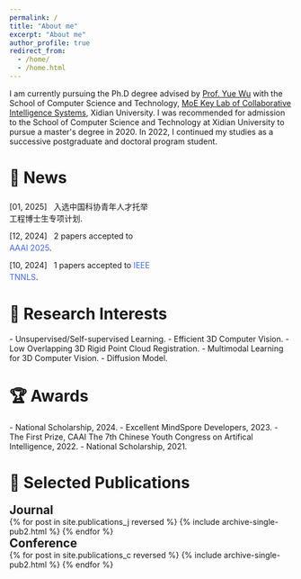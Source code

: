 ```yaml
---
permalink: /
title: "About me"
excerpt: "About me"
author_profile: true
redirect_from: 
  - /home/
  - /home.html
---
```


I am currently pursuing the Ph.D degree advised by [Prof. Yue Wu](https://ywuchina.github.io/) with the School of Computer Science and Technology, [MoE Key Lab of Collaborative Intelligence Systems](https://cois.xidian.edu.cn/), Xidian University. I was recommended for admission to the School of Computer Science and Technology at Xidian University to pursue a master's degree in 2020. In 2022, I continued my studies as a successive postgraduate and doctoral program student. 

<h1>🎉 News</h1>
<div class="news" style="overflow-y:auto; height:150px; width:50%; box-sizing: border-box;">
    <ul style="margin: 0; padding: 0; list-style: none;">
        <li style="line-height: 1.5; padding: 5px 0; margin: 0;">[01, 2025]&nbsp;&nbsp; 入选中国科协青年人才托举工程博士生专项计划.</li>
        <li style="line-height: 1.5; padding: 5px 0; margin: 0;">[12, 2024]&nbsp;&nbsp; 2 papers accepted to <h7 style="color: #4169E1;">AAAI 2025</h7>.</li>
        <li style="line-height: 1.5; padding: 5px 0; margin: 0;">[10, 2024]&nbsp;&nbsp; 1 papers accepted to <h7 style="color: #4169E1;">IEEE TNNLS</h7>.</li>
        <li style="line-height: 1.5; padding: 5px 0; margin: 0;">[05, 2024]&nbsp;&nbsp; 1 papers accepted to <h7 style="color: #4169E1;">ICML 2024</h7>.</li>
        <li style="line-height: 1.5; padding: 5px 0; margin: 0;">[02, 2024]&nbsp;&nbsp; 1 papers accepted to <h7 style="color: #4169E1;">CVPR 2024</h7>.</li>
        <li style="line-height: 1.5; padding: 5px 0; margin: 0;">[12, 2023]&nbsp;&nbsp; 1 papers accepted to <h7 style="color: #4169E1;">IEEE TVCG</h7>.</li>
    </ul>
</div>

<h1>🔬 Research Interests</h1>
- Unsupervised/Self-supervised Learning.
- Efficient 3D Computer Vision.
- Low Overlapping 3D Rigid Point Cloud Registration.
- Multimodal Learning for 3D Computer Vision.
- Diffusion Model.


<h1>🏆 Awards</h1>
- National Scholarship, 2024.
- Excellent MindSpore Developers, 2023.
- The First Prize, CAAI The 7th Chinese Youth Congress on Artifical Intelligence, 2022.
- National Scholarship, 2021.


<h1>📖 Selected Publications</h1>
<h2 style="margin: 0 0 0 0">Journal</h2>
{% for post in site.publications_j reversed %} {% include archive-single-pub2.html %} {% endfor %}
<h2 style="margin: 0 0 0 0">Conference</h2>
{% for post in site.publications_c reversed %} {% include archive-single-pub2.html %} {% endfor %}



